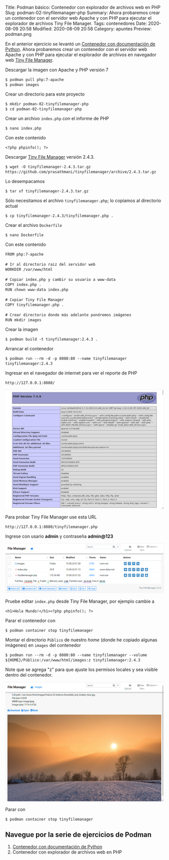 Title: Podman básico: Contenedor con explorador de archivos web en PHP
Slug: podman-02-tinyfilemanager-php
Summary: Ahora probaremos crear un contenedor con el servidor web Apache y con PHP para ejecutar el explorador de archivos Tiny File Manager.
Tags: contenedores
Date: 2020-08-09 20:58
Modified: 2020-08-09 20:58
Category: apuntes
Preview: podman.png


En el anterior ejercicio se levantó un [Contenedor con documentación de Python](../podman-01-documentacion-python/). Ahora probaremos crear un contenedor con el servidor web Apache y con PHP para ejecutar el explorador de archivos en navegador web [Tiny File Manager](https://tinyfilemanager.github.io/).

Descargar la imagen con Apache y PHP versión 7

    $ podman pull php:7-apache
    $ podman images

Crear un directorio para este proyecto

    $ mkdir podman-02-tinyfilemanager-php
    $ cd podman-02-tinyfilemanager-php

Crear un archivo `index.php` con el informe de PHP

    $ nano index.php

Con este contenido

    <?php phpinfo(); ?>

Descargar [Tiny File Manager](https://tinyfilemanager.github.io/) versión 2.4.3.

    $ wget -O tinyfilemanager-2.4.3.tar.gz https://github.com/prasathmani/tinyfilemanager/archive/2.4.3.tar.gz

Lo desempacamos

    $ tar xf tinyfilemanager-2.4.3.tar.gz

Sólo necesitamos el archivo `tinyfilemanager.php`; lo copiamos al directorio actual

    $ cp tinyfilemanager-2.4.3/tinyfilemanager.php .

Crear el archivo `Dockerfile`

    $ nano Dockerfile

Con este contenido

    FROM php:7-apache

    # Ir al directorio raiz del servidor web
    WORKDIR /var/www/html

    # Copiar index.php y cambir su usuario a www-data
    COPY index.php .
    RUN chown www-data index.php

    # Copiar Tiny File Manager
    COPY tinyfilemanager.php .

    # Crear directorio donde más adelante pondremos imágenes
    RUN mkdir images

Crear la imagen

    $ podman build -t tinyfilemanager:2.4.3 .

Arrancar el contenedor

    $ podman run --rm -d -p 8080:80 --name tinyfilemanager tinyfilemanager:2.4.3

Ingresar en el navegador de internet para ver el reporte de PHP

    http://127.0.0.1:8080/

<img class="img-fluid" src="screenshot-01-phpinfo.png" alt="PHP Info">

Para probar Tiny File Manager use esta URL

    http://127.0.0.1:8080/tinyfilemanager.php

Ingrese con usario **admin** y contraseña **admin@123**

<img class="img-fluid" src="screenshot-02-tinyfilemanager.png" alt="Tiny File Manager">

Pruebe editar `index.php` desde Tiny File Manager, por ejemplo cambie a

    <h1>Hola Mundo!</h1><?php phpinfo(); ?>

Parar el contenedor con

    $ podman container stop tinyfilemanager

Montar el directorio `Público` de nuestro _home_ (donde he copiado algunas imágenes) en `images` del contenedor

    $ podman run --rm -d -p 8080:80 --name tinyfilemanager --volume ${HOME}/Público:/var/www/html/images:z tinyfilemanager:2.4.3

Note que se agrega "z" para que ajuste los permisos locales y sea visible dentro del contenedor.

<img class="img-fluid" src="screenshot-03-tinyfilemanager.jpg" alt="Tiny File Manager">

Parar con

    $ podman container stop tinyfilemanager

## Navegue por la serie de ejercicios de Podman

1. [Contenedor con documentación de Python](../podman-01-documentacion-python/)
2. Contenedor con explorador de archivos web en PHP
